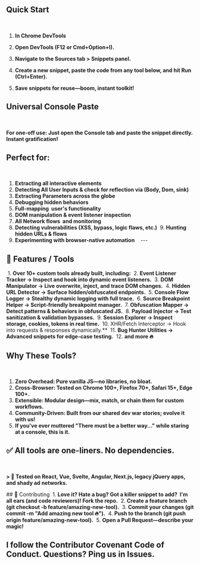 ## ‎Quick Start
‎
1. **‎In Chrome DevTools**
‎
2. **‎Open DevTools (F12 or Cmd+Option+I).**

3. **‎Navigate to the Sources tab > Snippets panel.**
‎
4. **‎Create a new snippet, paste the code from any tool below, and hit Run (Ctrl+Enter).**
‎
5. **‎Save snippets for reuse—boom, instant toolkit!**
‎




## Universal Console Paste
‎

**For one-off use: Just open the Console tab and paste the snippet directly. Instant gratification!**
‎



## ‎Perfect for:
‎
1. **‎Extracting all interactive elements**
‎
2. **‎Detecting All User Inputs & check for reflection via (Body, Dom, sink)**
‎
3. **‎Extracting Parameters across the globe**
‎
4. **‎Debugging hidden behaviors**
‎
5. **‎Full-mapping  user's functionality**
‎
6. ‎**DOM manipulation & event listener inspection**
‎
7. ‎**All Network flows  and monitoring**
‎
8. ‎**Detecting vulnerabilities (XSS, bypass, logic flaws, etc.)**
‎
‎9. **Hunting hidden URLs & flows**
‎
10. ‎**Experimenting with browser-native automation**
‎
‎
‎
‎---
‎

## ‎🚀 Features / Tools
‎
‎1. **Over 10+ custom tools already built, including:**
‎
2. **‎Event Listener Tracker → Inspect and hook into dynamic event listeners.**
‎
‎3. **DOM Manipulator → Live overwrite, inject, and trace DOM changes.**
‎
4. **‎Hidden URL Detector → Surface hidden/obfuscated endpoints.**
‎
5. **‎Console Flow Logger → Stealthy dynamic logging with full trace.**
‎
‎6. **Source Breakpoint Helper → Script-friendly breakpoint manager.**
‎
7. **‎Obfuscation Mapper → Detect patterns & behaviors in obfuscated JS.**
‎
8. **‎Payload Injector → Test sanitization & validation bypasses.**
‎
‎9. **Session Explorer → Inspect storage, cookies, tokens in real time.**
‎
‎10. XHR/Fetch Interceptor → Hook into requests & responses dynamically.**
‎
11. **‎Bug Hunter Utilities → Advanced snippets for edge-case testing.**
‎
‎12. **and more 🔥**
‎
‎


## ‎Why These Tools?
‎
1. **‎Zero Overhead: Pure vanilla JS—no libraries, no bloat.**
‎
2. **‎Cross-Browser: Tested on Chrome 100+, Firefox 70+, Safari 15+, Edge 100+.**
‎
3. **‎Extensible: Modular design—mix, match, or chain them for custom workflows.**
‎
4. **‎Community-Driven: Built from our shared dev war stories; evolve it with us!**
‎
5. **‎If you've ever muttered "There must be a better way..." while staring at a console, this is it.**
‎

## ‎✅ All tools are **one-liners**. No dependencies. 
‎

**‎> 🧪 Tested on React, Vue, Svelte, Angular, Next.js, legacy jQuery apps, and shady ad networks.**
‎



‎## 🤝 Contributing
‎
‎1. **Love it? Hate a bug? Got a killer snippet to add?  I'm all ears (and code reviewers)!
‎Fork the repo.**
‎
2. **‎Create a feature branch (git checkout -b feature/amazing-new-tool).**
‎
3. **‎Commit your changes (git commit -m "Add amazing new tool 🔥").**
‎
4. **‎Push to the branch (git push origin feature/amazing-new-tool).**
‎
5. **‎Open a Pull Request—describe your magic!**
‎


## ‎I follow the Contributor Covenant Code of Conduct. Questions? Ping us in Issues.
‎
